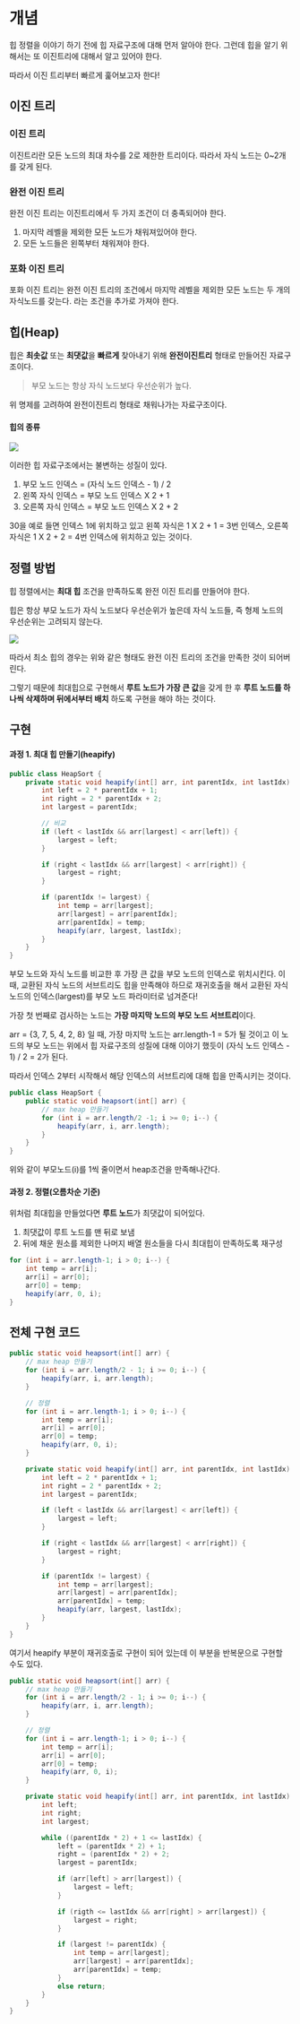 # 개념

힙 정렬을 이야기 하기 전에 힙 자료구조에 대해 먼저 알아야 한다. 그런데 힙을 알기 위해서는 또 이진트리에 대해서 알고 있어야 한다.

따라서 이진 트리부터 빠르게 훑어보고자 한다!

## 이진 트리

### 이진 트리

이진트리란 모든 노드의 최대 차수를 2로 제한한 트리이다. 따라서 자식 노드는 0~2개를 갖게 된다.


### 완전 이진 트리

완전 이진 트리는 이진트리에서 두 가지 조건이 더 충족되어야 한다.

1. 마지막 레벨을 제외한 모든 노드가 채워져있어야 한다.
2. 모든 노드들은 왼쪽부터 채워져야 한다.


### 포화 이진 트리

포화 이진 트리는 완전 이진 트리의 조건에서 마지막 레벨을 제외한 모든 노드는 두 개의 자식노드를 갖는다. 라는 조건을 추가로 가져야 한다.


## 힙(Heap)

힙은 **최솟값** 또는 **최댓값**을 **빠르게** 찾아내기 위해 **완전이진트리** 형태로 만들어진 자료구조이다.

> 부모 노드는 항상 자식 노드보다 우선순위가 높다.

위 명제를 고려하여 완전이진트리 형태로 채워나가는 자료구조이다.


#### 힙의 종류

![](https://img1.daumcdn.net/thumb/R1280x0/?scode=mtistory2&fname=https%3A%2F%2Fblog.kakaocdn.net%2Fdn%2FwX4VU%2FbtsiaY5tIdb%2FsGnoxCHBjisAlcoKZbm9tk%2Fimg.png)


이러한 힙 자료구조에서는 불변하는 성질이 있다.

1. 부모 노드 인덱스 = (자식 노드 인덱스 - 1) / 2
2. 왼쪽 자식 인덱스 = 부모 노드 인덱스 X 2 + 1
3. 오른쪽 자식 인덱스 = 부모 노드 인덱스 X 2 + 2


30을 예로 들면 인덱스 1에 위치하고 있고
왼쪽 자식은 1 X 2 + 1 = 3번 인덱스, 오른쪽 자식은 1 X 2 + 2 = 4번 인덱스에 위치하고 있는 것이다.


## 정렬 방법

힙 정렬에서는 **최대 힙** 조건을 만족하도록 완전 이진 트리를 만들어야 한다.

힙은 항상 부모 노드가 자식 노드보다 우선순위가 높은데 자식 노드들, 즉 형제 노드의 우선순위는 고려되지 않는다.

![](https://img1.daumcdn.net/thumb/R1280x0/?scode=mtistory2&fname=https%3A%2F%2Fblog.kakaocdn.net%2Fdn%2Fb4BMTo%2FbtsicllnymC%2FLwrrg4GUxfbgPGpsHKeI8k%2Fimg.png)

따라서 최소 힙의 경우는 위와 같은 형태도 완전 이진 트리의 조건을 만족한 것이 되어버린다.

그렇기 때문에 최대힙으로 구현해서 **루트 노드가 가장 큰 값**을 갖게 한 후 **루트 노드를 하나씩 삭제하며 뒤에서부터 배치** 하도록 구현을 해야 하는 것이다.


## 구현

#### 과정 1. 최대 힙 만들기(heapify)

```java
public class HeapSort {
	private static void heapify(int[] arr, int parentIdx, int lastIdx) {
		int left = 2 * parentIdx + 1;
		int right = 2 * parentIdx + 2;
		int largest = parentIdx;

		// 비교
		if (left < lastIdx && arr[largest] < arr[left]) {
			largest = left;
		}

		if (right < lastIdx && arr[largest] < arr[right]) {
			largest = right;
		}

		if (parentIdx != largest) {
			int temp = arr[largest];
			arr[largest] = arr[parentIdx];
			arr[parentIdx] = temp;
			heapify(arr, largest, lastIdx);
		}
	}
}
```

부모 노드와 자식 노드를 비교한 후 가장 큰 값을 부모 노드의 인덱스로 위치시킨다.
이 때, 교환된 자식 노드의 서브트리도 힙을 만족해야 하므로 재귀호출을 해서 교환된 자식 노드의 인덱스(largest)를 부모 노드 파라미터로 넘겨준다!


가장 첫 번째로 검사하는 노드는 **가장 마지막 노드의 부모 노드 서브트리**이다.

arr = {3, 7, 5, 4, 2, 8} 일 때,
가장 마지막 노드는 arr.length-1 = 5가 될 것이고
이 노드의 부모 노드는 위에서 힙 자료구조의 성질에 대해 이야기 했듯이 (자식 노드 인덱스 - 1) / 2 = 2가 된다.

따라서 인덱스 2부터 시작해서 해당 인덱스의 서브트리에 대해 힙을 만족시키는 것이다.

```java
public class HeapSort {
	public static void heapsort(int[] arr) {
		// max heap 만들기
		for (int i = arr.length/2 -1; i >= 0; i--) {
			heapify(arr, i, arr.length);
		}
	}
}
```

위와 같이 부모노드(i)를 1씩 줄이면서 heap조건을 만족해나간다.



#### 과정 2. 정렬(오름차순 기준)

위처럼 최대힙을 만들었다면 **루트 노드**가 최댓값이 되어있다.

1. 최댓값이 루트 노드를 맨 뒤로 보냄
2. 뒤에 채운 원소를 제외한 나머지 배열 원소들을 다시 최대힙이 만족하도록 재구성

```java
for (int i = arr.length-1; i > 0; i--) {
	int temp = arr[i];
	arr[i] = arr[0];
	arr[0] = temp;
	heapify(arr, 0, i);
}
```


## 전체 구현 코드

```java
public static void heapsort(int[] arr) {
	// max heap 만들기
	for (int i = arr.length/2 - 1; i >= 0; i--) {
		heapify(arr, i, arr.length);
	}

	// 정렬
	for (int i = arr.length-1; i > 0; i--) {
		int temp = arr[i];
		arr[i] = arr[0];
		arr[0] = temp;
		heapify(arr, 0, i);
	}

	private static void heapify(int[] arr, int parentIdx, int lastIdx) {
		int left = 2 * parentIdx + 1;
		int right = 2 * parentIdx + 2;
		int largest = parentIdx;

		if (left < lastIdx && arr[largest] < arr[left]) {
			largest = left;
		}

		if (right < lastIdx && arr[largest] < arr[right]) {
			largest = right;
		}

		if (parentIdx != largest) {
			int temp = arr[largest];
			arr[largest] = arr[parentIdx];
			arr[parentIdx] = temp;
			heapify(arr, largest, lastIdx);
		}
	}
}
```


여기서 heapify 부분이 재귀호출로 구현이 되어 있는데 이 부분을 반복문으로 구현할 수도 있다.

```java
public static void heapsort(int[] arr) {
	// max heap 만들기
	for (int i = arr.length/2 - 1; i >= 0; i--) {
		heapify(arr, i, arr.length);
	}

	// 정렬
	for (int i = arr.length-1; i > 0; i--) {
		int temp = arr[i];
		arr[i] = arr[0];
		arr[0] = temp;
		heapify(arr, 0, i);
	}

	private static void heapify(int[] arr, int parentIdx, int lastIdx) {
		int left;
		int right;
		int largest;

		while ((parentIdx * 2) + 1 <= lastIdx) {
			left = (parentIdx * 2) + 1;
			right = (parentIdx * 2) + 2;
			largest = parentIdx;

			if (arr[left] > arr[largest]) {
				largest = left;
			}

			if (rigth <= lastIdx && arr[right] > arr[largest]) {
				largest = right;
			}

			if (largest != parentIdx) {
				int temp = arr[largest];
				arr[largest] = arr[parentIdx];
				arr[parentIdx] = temp;
			} 
			else return;
		}
	}
}
```